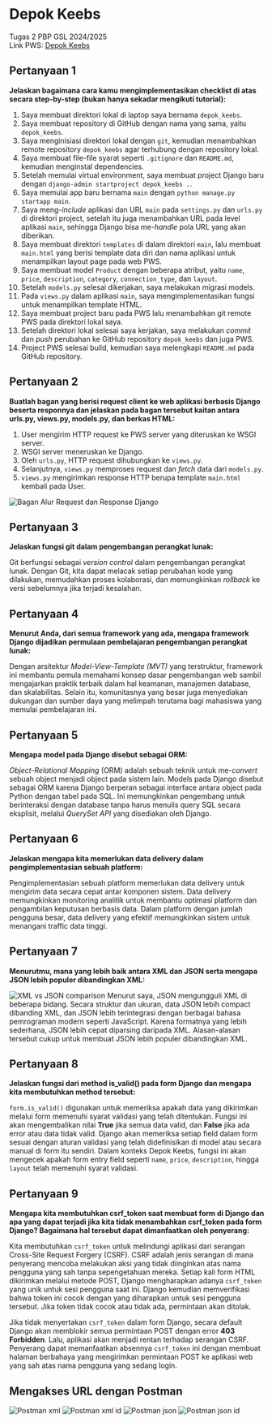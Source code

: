 # Depok Keebs

Tugas 2 PBP GSL 2024/2025  
Link PWS: [Depok Keebs](http://rayhan-syahdira-depokkeebs.pbp.cs.ui.ac.id/)

## **Pertanyaan 1**  
**Jelaskan bagaimana cara kamu mengimplementasikan checklist di atas secara step-by-step (bukan hanya sekadar mengikuti tutorial):**

1. Saya membuat direktori lokal di laptop saya bernama `depok_keebs`.
2. Saya membuat repository di GitHub dengan nama yang sama, yaitu `depok_keebs`.
3. Saya menginisiasi direktori lokal dengan `git`, kemudian menambahkan remote repository `depok_keebs` agar terhubung dengan repository lokal.
4. Saya membuat file-file syarat seperti `.gitignore` dan `README.md`, kemudian menginstal dependencies.
5. Setelah memulai virtual environment, saya membuat project Django baru dengan `django-admin startproject depok_keebs .`.
6. Saya memulai app baru bernama `main` dengan `python manage.py startapp main`.
7. Saya meng-*include* aplikasi dan URL `main` pada `settings.py` dan `urls.py` di direktori project, setelah itu juga menambahkan URL pada level aplikasi `main`, sehingga Django bisa me-*handle* pola URL yang akan diberikan.
8. Saya membuat direktori `templates` di dalam direktori `main`, lalu membuat `main.html` yang berisi template data diri dan nama aplikasi untuk menampilkan layout page pada web PWS.
9. Saya membuat model `Product` dengan beberapa atribut, yaitu `name`, `price`, `description`, `category`, `connection_type`, dan `layout`.
10. Setelah `models.py` selesai dikerjakan, saya melakukan migrasi models.
11. Pada `views.py` dalam aplikasi `main`, saya mengimplementasikan fungsi untuk menampilkan template HTML.
12. Saya membuat project baru pada PWS lalu menambahkan git remote PWS pada direktori lokal saya.
13. Setelah direktori lokal selesai saya kerjakan, saya melakukan *commit* dan *push* perubahan ke GitHub repository `depok_keebs` dan juga PWS.
14. Project PWS selesai build, kemudian saya melengkapi `README.md` pada GitHub repository.

## **Pertanyaan 2**  
**Buatlah bagan yang berisi request client ke web aplikasi berbasis Django beserta responnya dan jelaskan pada bagan tersebut kaitan antara urls.py, views.py, models.py, dan berkas HTML:**

1. User mengirim HTTP request ke PWS server yang diteruskan ke WSGI server.
2. WSGI server meneruskan ke Django.
3. Oleh `urls.py`, HTTP request dihubungkan ke `views.py`.
4. Selanjutnya, `views.py` memproses request dan *fetch* data dari `models.py`.
5. `views.py` mengirimkan response HTTP berupa template `main.html` kembali pada User.

![Bagan Alur Request dan Response Django](images/TUGAS%202%20DJANGO%20BAGAN.jpg)

## **Pertanyaan 3**  
**Jelaskan fungsi git dalam pengembangan perangkat lunak:**

Git berfungsi sebagai *version control* dalam pengembangan perangkat lunak. Dengan Git, kita dapat melacak setiap perubahan kode yang dilakukan, memudahkan proses kolaborasi, dan memungkinkan *rollback* ke versi sebelumnya jika terjadi kesalahan.

## **Pertanyaan 4**  
**Menurut Anda, dari semua framework yang ada, mengapa framework Django dijadikan permulaan pembelajaran pengembangan perangkat lunak:**

Dengan arsitektur *Model-View-Template (MVT)* yang terstruktur, framework ini membantu pemula memahami konsep dasar pengembangan web sambil mengajarkan praktik terbaik dalam hal keamanan, manajemen database, dan skalabilitas. Selain itu, komunitasnya yang besar juga menyediakan dukungan dan sumber daya yang melimpah terutama bagi mahasiswa yang memulai pembelajaran ini.

## **Pertanyaan 5**  
**Mengapa model pada Django disebut sebagai ORM:**

*Object-Relational Mapping* (ORM) adalah sebuah teknik untuk me-*convert* sebuah object menjadi object pada sistem lain. Models pada Django disebut sebagai ORM karena Django berperan sebagai interface antara object pada Python dengan tabel pada SQL. Ini memungkinkan pengembang untuk berinteraksi dengan database tanpa harus menulis query SQL secara eksplisit, melalui *QuerySet API* yang disediakan oleh Django.

## **Pertanyaan 6**  
**Jelaskan mengapa kita memerlukan data delivery dalam pengimplementasian sebuah platform:**

Pengimplementasian sebuah platform memerlukan data delivery untuk mengirim data secara cepat antar komponen sistem. Data delivery memungkinkan monitoring analitik untuk membantu optimasi platform dan pengambilan keputusan berbasis data. Dalam platform dengan jumlah pengguna besar, data delivery yang efektif memungkinkan sistem untuk menangani traffic data tinggi.

## **Pertanyaan 7**  
**Menurutmu, mana yang lebih baik antara XML dan JSON serta mengapa JSON lebih populer dibandingkan XML:**

![XML vs JSON comparison](images/JSON_vs._XML.png)
Menurut saya, JSON mengungguli XML di beberapa bidang. Secara struktur dan ukuran, data JSON lebih compact dibanding XML, dan JSON lebih terintegrasi dengan berbagai bahasa pemrograman modern seperti JavaScript. Karena formatnya yang lebih sederhana, JSON lebih cepat diparsing daripada XML. Alasan-alasan tersebut cukup untuk membuat JSON lebih populer dibandingkan XML.

## **Pertanyaan 8**  
**Jelaskan fungsi dari method is_valid() pada form Django dan mengapa kita membutuhkan method tersebut:**

`form.is_valid()` digunakan untuk memeriksa apakah data yang dikirimkan melalui form memenuhi syarat validasi yang telah ditentukan. Fungsi ini akan mengembalikan nilai **True** jika semua data valid, dan **False** jika ada error atau data tidak valid. Django akan memeriksa setiap field dalam form sesuai dengan aturan validasi yang telah didefinisikan di model atau secara manual di form itu sendiri. Dalam konteks Depok Keebs, fungsi ini akan mengecek apakah form entry field seperti `name`, `price`, `description`, hingga `layout` telah memenuhi syarat validasi.

## **Pertanyaan 9**  
**Mengapa kita membutuhkan csrf_token saat membuat form di Django dan apa yang dapat terjadi jika kita tidak menambahkan csrf_token pada form Django? Bagaimana hal tersebut dapat dimanfaatkan oleh penyerang:**

Kita membutuhkan `csrf_token` untuk melindungi aplikasi dari serangan Cross-Site Request Forgery (CSRF). CSRF adalah jenis serangan di mana penyerang mencoba melakukan aksi yang tidak diinginkan atas nama pengguna yang sah tanpa sepengetahuan mereka. Setiap kali form HTML dikirimkan melalui metode POST, Django mengharapkan adanya `csrf_token` yang unik untuk sesi pengguna saat ini. Django kemudian memverifikasi bahwa token ini cocok dengan yang diharapkan untuk sesi pengguna tersebut. Jika token tidak cocok atau tidak ada, permintaan akan ditolak. 

Jika tidak menyertakan `csrf_token` dalam form Django, secara default Django akan memblokir semua permintaan POST dengan error **403 Forbidden**. Lalu, aplikasi akan menjadi rentan terhadap serangan CSRF. Penyerang dapat memanfaatkan absennya `csrf_token` ini dengan membuat halaman berbahaya yang mengirimkan permintaan POST ke aplikasi web yang sah atas nama pengguna yang sedang login.




## **Mengakses URL dengan Postman**
![Postman xml](images/postman_xml.png)
![Postman xml id](images/postman_xml_id.png)
![Postman json](images/postman_json.png)
![Postman json id](images/postman_json_id.png)

